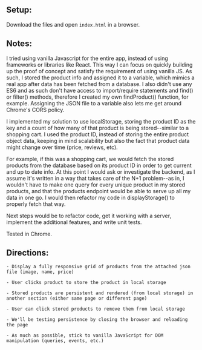 ## Setup:

Download the files and open `index.html` in a browser.

## Notes:

I tried using vanilla Javascript for the entire app, instead of using frameworks or libraries like React. This way I can focus on quickly building up the proof of concept and satisfy the requirement of using vanilla JS. As such, I stored the product info and assigned it to a variable, which mimics a real app after data has been fetched from a database. I also didn't use any ES6 and as such don't have access to import/require statements and find() or filter() methods, therefore I created my own findProduct() function, for example. Assigning the JSON file to a variable also lets me get around Chrome's CORS policy.

I implemented my solution to use localStorage, storing the product ID as the key and a count of how many of that product is being stored--similar to a shopping cart. I used the product ID, instead of storing the entire product object data, keeping in mind scalability but also the fact that product data might change over time (price, reviews, etc).

For example, if this was a shopping cart, we would fetch the stored products from the database based on its product ID in order to get current and up to date info. At this point I would ask or investigate the backend, as I assume it's written in a way that takes care of the N+1 problem--as in, I wouldn't have to make one query for every unique product in my stored products, and that the products endpoint would be able to serve up all my data in one go. I would then refactor my code in displayStorage() to properly fetch that way.

Next steps would be to refactor code, get it working with a server, implement the additional features, and write unit tests.

Tested in Chrome.


## Directions:

    - Display a fully responsive grid of products from the attached json file (image, name, price)

    - User clicks product to store the product in local storage

    - Stored products are persistent and rendered (from local storage) in another section (either same page or different page)

    - User can click stored products to remove them from local storage

    - We'll be testing persistence by closing the browser and reloading the page

    - As much as possible, stick to vanilla JavaScript for DOM manipulation (queries, events, etc.)
